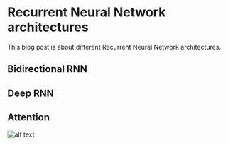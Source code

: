 # Recurrent Neural Network architectures

This blog post is about different Recurrent Neural Network architectures.

## Bidirectional RNN

## Deep RNN

## Attention

![alt text](/_images/c-album.JPG)
